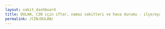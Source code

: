 ```yaml
---
layout: vakit_dashboard
title: DULAN, CIN için iftar, namaz vakitleri ve hava durumu - ilçe/eyalet seç
permalink: /CIN/DULAN/
---
```


<script type="text/javascript">
  var GLOBAL_COUNTRY = 'CIN';
  var GLOBAL_CITY = 'DULAN';
  var GLOBAL_STATE = '';
  var lat = 72;
  var lon = 21;
</script>
